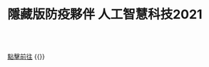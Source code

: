 # 隱藏版防疫夥伴 人工智慧科技2021

<!--more-->
<!--350-->
<br><br/>

[點擊前往](https://www.youtube.com/watch?v=wU0MnGO0ymo)
{{<youtube wU0MnGO0ymo>}}
